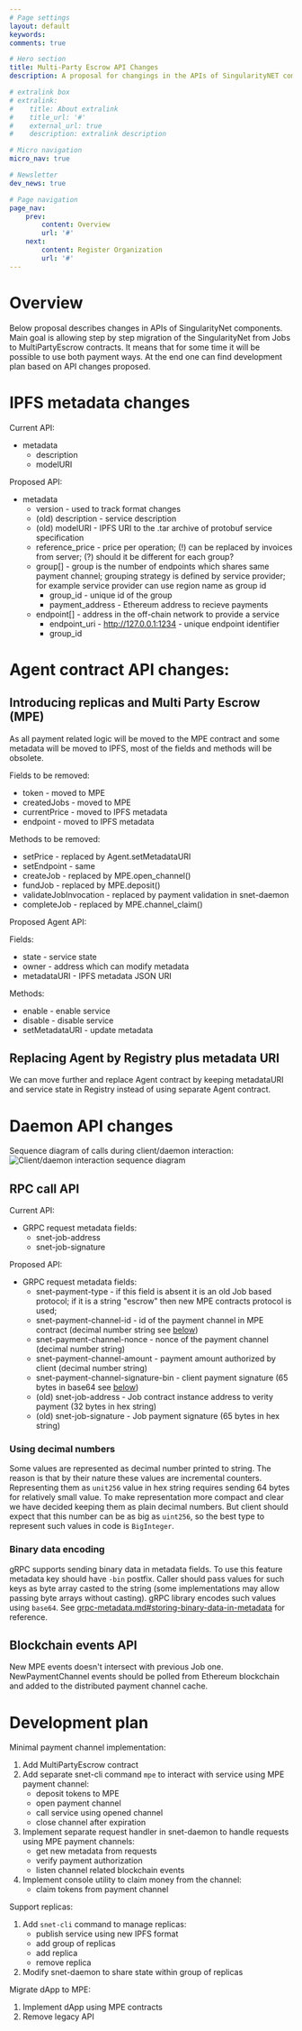 ```yaml
---
# Page settings
layout: default
keywords:
comments: true

# Hero section
title: Multi-Party Escrow API Changes
description: A proposal for changings in the APIs of SingularityNET components. 

# extralink box
# extralink:
#    title: About extralink
#    title_url: '#'
#    external_url: true
#    description: extralink description

# Micro navigation
micro_nav: true

# Newsletter
dev_news: true

# Page navigation
page_nav:
    prev:
        content: Overview
        url: '#'
    next:
        content: Register Organization
        url: '#'
---
```


# Overview

Below proposal describes changes in APIs of SingularityNet components. Main
goal is allowing step by step migration of the SingularityNet from Jobs to
MultiPartyEscrow contracts. It means that for some time it will be possible to
use both payment ways. At the end one can find development plan based on API
changes proposed.

# IPFS metadata changes

Current API:

- metadata
  - description
  - modelURI

Proposed API:

- metadata
  - version - used to track format changes
  - (old) description - service description
  - (old) modelURI - IPFS URI to the .tar archive of protobuf service specification
  - reference_price - price per operation;
  (!) can be replaced by invoices from server;
  (?) should it be different for each group?
  - group[] - group is the number of endpoints which shares same payment channel; grouping strategy is defined by service provider; for example service provider can use region name as group id
    - group_id - unique id of the group
    - payment_address - Ethereum address to recieve payments
  - endpoint[] - address in the off-chain network to provide a service
    - endpoint_uri - http://127.0.0.1:1234 - unique endpoint identifier
    - group_id

# Agent contract API changes:

## Introducing replicas and Multi Party Escrow (MPE)

As all payment related logic will be moved to the MPE contract and some
metadata will be moved to IPFS, most of the fields and methods will be
obsolete.

Fields to be removed:
- token - moved to MPE
- createdJobs - moved to MPE
- currentPrice - moved to IPFS metadata
- endpoint - moved to IPFS metadata

Methods to be removed:
- setPrice - replaced by Agent.setMetadataURI
- setEndpoint - same
- createJob - replaced by MPE.open_channel()
- fundJob - replaced by MPE.deposit()
- validateJobInvocation - replaced by payment validation in snet-daemon
- completeJob - replaced by MPE.channel_claim()

Proposed Agent API:

Fields:
- state - service state
- owner - address which can modify metadata
- metadataURI - IPFS metadata JSON URI

Methods:
- enable - enable service
- disable - disable service
- setMetadataURI - update metadata

## Replacing Agent by Registry plus metadata URI

We can move further and replace Agent contract by keeping metadataURI and service
state in Registry instead of using separate Agent contract.

# Daemon API changes

Sequence diagram of calls during client/daemon interaction:
![Client/daemon interaction sequence diagram](./img/clientDaemonInteractionSequenceDiagram.svg "Client/daemon interaction sequence diagram")

## RPC call API

Current API:

- GRPC request metadata fields:
  - snet-job-address
  - snet-job-signature

Proposed API:

- GRPC request metadata fields:
  - snet-payment-type - if this field is absent it is an old Job based protocol; if it is a string "escrow" then new MPE contracts protocol is used;
  - snet-payment-channel-id - id of the payment channel in MPE contract (decimal number string see [below](#using-decimal-numbers))
  - snet-payment-channel-nonce - nonce of the payment channel (decimal number string)
  - snet-payment-channel-amount - payment amount authorized by client (decimal number string)
  - snet-payment-channel-signature-bin - client payment signature (65 bytes in base64 see [below](#binary-data-encoding))
  - (old) snet-job-address - Job contract instance address to verity payment (32 bytes in hex string)
  - (old) snet-job-signature - Job payment signature (65 bytes in hex string)

### Using decimal numbers

Some values are represented as decimal number printed to string. The reason is that by their nature these values are incremental counters. Representing them as ```unit256``` value in hex string requires sending 64 bytes for relatively small value. To make representation more compact and clear we have decided keeping them as plain decimal numbers. But client should expect that this number can be as big as ```uint256```, so the best type to represent such values in code is ```BigInteger```.

### Binary data encoding

gRPC supports sending binary data in metadata fields. To use this feature metadata key should have ```-bin``` postfix. Caller should pass values for such keys as byte array casted to the string (some implementations may allow passing byte arrays without casting). gRPC library encodes such values using ```base64```. See [grpc-metadata.md#storing-binary-data-in-metadata](https://github.com/grpc/grpc-go/blob/master/Documentation/grpc-metadata.md#storing-binary-data-in-metadata) for reference.

## Blockchain events API

New MPE events doesn't intersect with previous Job one. NewPaymentChannel
events should be polled from Ethereum blockchain and added to the distributed
payment channel cache.

# Development plan

Minimal payment channel implementation:
1. Add MultiPartyEscrow contract
2. Add separate snet-cli command ```mpe``` to interact with service using MPE
   payment channel:
   - deposit tokens to MPE
   - open payment channel
   - call service using opened channel
   - close channel after expiration
3. Implement separate request handler in snet-daemon to handle requests using
   MPE payment channels:
   - get new metadata from requests
   - verify payment authorization
   - listen channel related blockchain events
4. Implement console utility to claim money from the channel:
   - claim tokens from payment channel

Support replicas:
1. Add ```snet-cli``` command to manage replicas:
   - publish service using new IPFS format
   - add group of replicas
   - add replica
   - remove replica
2. Modify snet-daemon to share state within group of replicas

Migrate dApp to MPE:
1. Implement dApp using MPE contracts
2. Remove legacy API
